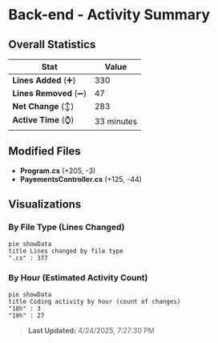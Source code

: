 # Back-end - Activity Summary 

## Overall Statistics

| Stat                   | Value                                                             |
| ---------------------- | ----------------------------------------------------------------- |
| **Lines Added** (➕)   | 330                                          |
| **Lines Removed** (➖) | 47                                        |
| **Net Change** (↕)    | 283                |
| **Active Time** (⌚)   | 33 minutes |


## Modified Files
- **Program.cs** (+205, -3)
- **PayementsController.cs** (+125, -44)

## Visualizations

### By File Type (Lines Changed)

```mermaid
pie showData
title Lines changed by file type
".cs" : 377
```

### By Hour (Estimated Activity Count)

```mermaid
pie showData
title Coding activity by hour (count of changes)
"18h" : 3
"19h" : 27
```


> **Last Updated:** 4/24/2025, 7:27:30 PM